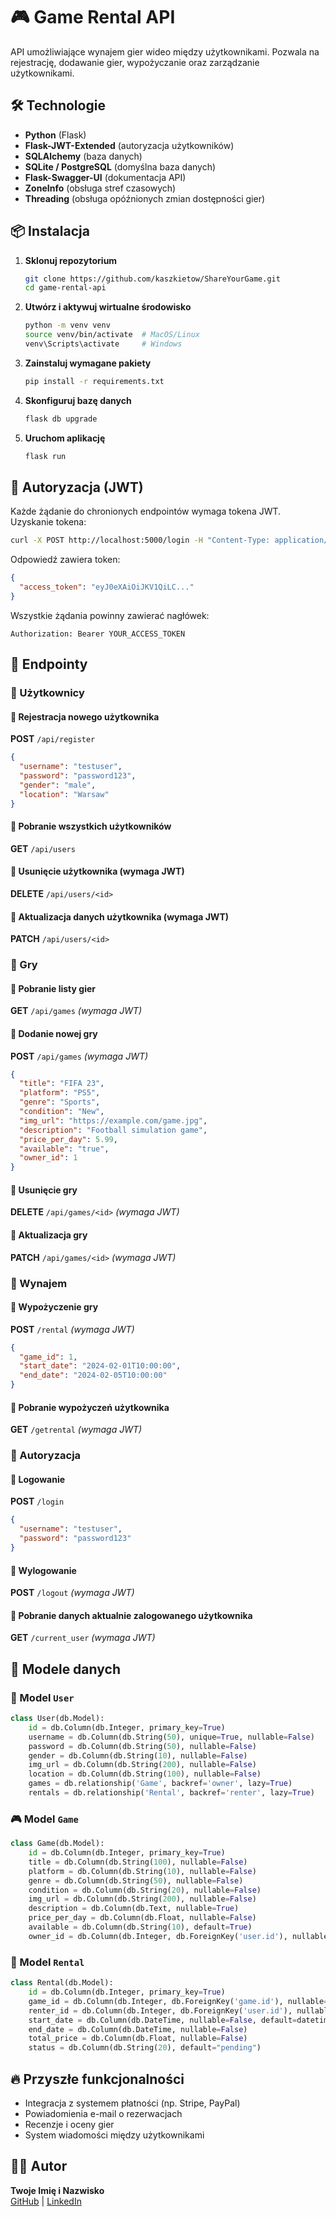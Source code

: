 # 🎮 Game Rental API

API umożliwiające wynajem gier wideo między użytkownikami. Pozwala na rejestrację, dodawanie gier, wypożyczanie oraz zarządzanie użytkownikami.

## 🛠 Technologie

- **Python** (Flask)
- **Flask-JWT-Extended** (autoryzacja użytkowników)
- **SQLAlchemy** (baza danych)
- **SQLite / PostgreSQL** (domyślna baza danych)
- **Flask-Swagger-UI** (dokumentacja API)
- **ZoneInfo** (obsługa stref czasowych)
- **Threading** (obsługa opóźnionych zmian dostępności gier)

## 📦 Instalacja

1. **Sklonuj repozytorium**
   ```sh
   git clone https://github.com/kaszkietow/ShareYourGame.git
   cd game-rental-api
   ```

2. **Utwórz i aktywuj wirtualne środowisko**
   ```sh
   python -m venv venv
   source venv/bin/activate  # MacOS/Linux
   venv\Scripts\activate     # Windows
   ```

3. **Zainstaluj wymagane pakiety**
   ```sh
   pip install -r requirements.txt
   ```

4. **Skonfiguruj bazę danych**
   ```sh
   flask db upgrade
   ```

5. **Uruchom aplikację**
   ```sh
   flask run
   ```

## 🔑 Autoryzacja (JWT)

Każde żądanie do chronionych endpointów wymaga tokena JWT. Uzyskanie tokena:
```sh
curl -X POST http://localhost:5000/login -H "Content-Type: application/json" -d '{"username":"testuser","password":"password"}'
```
Odpowiedź zawiera token:
```json
{
  "access_token": "eyJ0eXAiOiJKV1QiLC..."
}
```
Wszystkie żądania powinny zawierać nagłówek:
```
Authorization: Bearer YOUR_ACCESS_TOKEN
```

## 📌 Endpointy

### 🔹 Użytkownicy

#### 🔹 Rejestracja nowego użytkownika
**POST** `/api/register`
```json
{
  "username": "testuser",
  "password": "password123",
  "gender": "male",
  "location": "Warsaw"
}
```

#### 🔹 Pobranie wszystkich użytkowników
**GET** `/api/users`

#### 🔹 Usunięcie użytkownika (wymaga JWT)  
**DELETE** `/api/users/<id>`

#### 🔹 Aktualizacja danych użytkownika (wymaga JWT)  
**PATCH** `/api/users/<id>`

### 🔹 Gry

#### 🔹 Pobranie listy gier  
**GET** `/api/games` _(wymaga JWT)_

#### 🔹 Dodanie nowej gry  
**POST** `/api/games` _(wymaga JWT)_
```json
{
  "title": "FIFA 23",
  "platform": "PS5",
  "genre": "Sports",
  "condition": "New",
  "img_url": "https://example.com/game.jpg",
  "description": "Football simulation game",
  "price_per_day": 5.99,
  "available": "true",
  "owner_id": 1
}
```

#### 🔹 Usunięcie gry  
**DELETE** `/api/games/<id>` _(wymaga JWT)_

#### 🔹 Aktualizacja gry  
**PATCH** `/api/games/<id>` _(wymaga JWT)_

### 🔹 Wynajem

#### 🔹 Wypożyczenie gry  
**POST** `/rental` _(wymaga JWT)_
```json
{
  "game_id": 1,
  "start_date": "2024-02-01T10:00:00",
  "end_date": "2024-02-05T10:00:00"
}
```

#### 🔹 Pobranie wypożyczeń użytkownika  
**GET** `/getrental` _(wymaga JWT)_

### 🔹 Autoryzacja

#### 🔹 Logowanie  
**POST** `/login`
```json
{
  "username": "testuser",
  "password": "password123"
}
```

#### 🔹 Wylogowanie  
**POST** `/logout` _(wymaga JWT)_

#### 🔹 Pobranie danych aktualnie zalogowanego użytkownika  
**GET** `/current_user` _(wymaga JWT)_

## 📌 Modele danych

### 🧑 Model `User`
```python
class User(db.Model):
    id = db.Column(db.Integer, primary_key=True)
    username = db.Column(db.String(50), unique=True, nullable=False)
    password = db.Column(db.String(50), nullable=False)
    gender = db.Column(db.String(10), nullable=False)
    img_url = db.Column(db.String(200), nullable=False)
    location = db.Column(db.String(100), nullable=False)
    games = db.relationship('Game', backref='owner', lazy=True)
    rentals = db.relationship('Rental', backref='renter', lazy=True)
```

### 🎮 Model `Game`
```python
class Game(db.Model):
    id = db.Column(db.Integer, primary_key=True)
    title = db.Column(db.String(100), nullable=False)
    platform = db.Column(db.String(10), nullable=False)
    genre = db.Column(db.String(50), nullable=False)
    condition = db.Column(db.String(20), nullable=False)
    img_url = db.Column(db.String(200), nullable=False)
    description = db.Column(db.Text, nullable=True)
    price_per_day = db.Column(db.Float, nullable=False)
    available = db.Column(db.String(10), default=True)
    owner_id = db.Column(db.Integer, db.ForeignKey('user.id'), nullable=False)
```

### 📅 Model `Rental`
```python
class Rental(db.Model):
    id = db.Column(db.Integer, primary_key=True)
    game_id = db.Column(db.Integer, db.ForeignKey('game.id'), nullable=False)
    renter_id = db.Column(db.Integer, db.ForeignKey('user.id'), nullable=False)
    start_date = db.Column(db.DateTime, nullable=False, default=datetime.utcnow)
    end_date = db.Column(db.DateTime, nullable=False)
    total_price = db.Column(db.Float, nullable=False)
    status = db.Column(db.String(20), default="pending")
```

## 🔥 Przyszłe funkcjonalności

- Integracja z systemem płatności (np. Stripe, PayPal)
- Powiadomienia e-mail o rezerwacjach
- Recenzje i oceny gier
- System wiadomości między użytkownikami

## 👨‍💻 Autor

**Twoje Imię i Nazwisko**  
[GitHub](https://github.com/twoje-github) | [LinkedIn](https://linkedin.com/in/twoje-linkedin)
